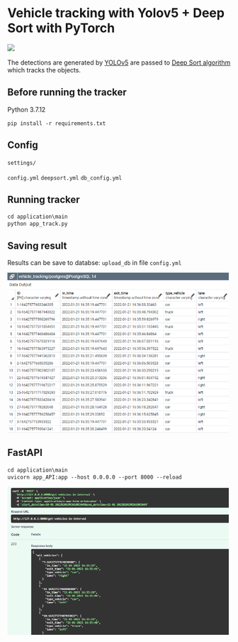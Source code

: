# Vehicle tracking with Yolov5 + Deep Sort with PyTorch

<p>
<img src="videos/example3.gif" width="500"/>
</p>

The detections are generated by [YOLOv5](https://github.com/ultralytics/yolov5) are passed to  [Deep Sort algorithm](https://github.com/ZQPei/deep_sort_pytorch) which tracks the objects.

## Before running the tracker

Python 3.7.12 

```
pip install -r requirements.txt
```

    
## Config

`settings/`
<br></br>
`config.yml`  `deepsort.yml`  `db_config.yml`

## Running tracker

```
cd application\main
python app_track.py
```

## Saving result
Results can be save to databse: `upload_db` in file `config.yml`
<p>
<img src="videos/db.PNG" width="500"/>
</p>

## FastAPI

```
cd application\main
uvicorn app_API:app --host 0.0.0.0 --port 8000 --reload

```
<p>
<img src="videos/fastapi.PNG" width="500"/>
</p>


